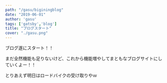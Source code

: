 ```yaml
---
path: "/gasu/biginingblog"
date: "2019-06-01"
author: 'gasu'
tags: ['gatsby','blog']
title: "ブログスタート"
cover: "./gasu.png"
---
```

ブログ遂にスタート！！

まだ全然機能も足りないけど、これから機能増やしてまともなブログサイトにしていくよー！！

とりあえず明日はロードバイクの受け取りやｗ
